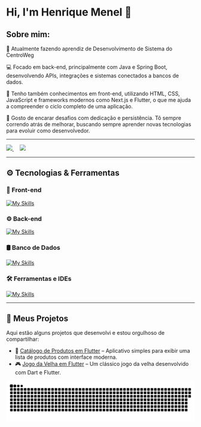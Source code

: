 # Hi, I'm Henrique Menel 👋

## Sobre mim: 

💼 Atualmente fazendo aprendiz de Desenvolvimento de Sistema do CentroWeg

💻 Focado em back-end, principalmente com Java e Spring Boot, desenvolvendo APIs, integrações e sistemas conectados a bancos de dados.

🧠 Tenho também conhecimentos em front-end, utilizando HTML, CSS, JavaScript e frameworks modernos como Next.js e Flutter, o que me ajuda a compreender o ciclo completo de uma aplicação.

🚀 Gosto de encarar desafios com dedicação e persistência. Tô sempre correndo atrás de melhorar, buscando sempre aprender novas tecnologias para evoluir como desenvolvedor.

---

<div align="start">
  <a href="https://github.com/HenriqueECM">
    <img height="180em" src="https://github-readme-stats.vercel.app/api?username=HenriqueECM&show_icons=true&theme=dark&include_all_commits=true&count_private=true"/>
  </a>
  &nbsp;&nbsp;&nbsp;
  <a href="https://github.com/HenriqueECM">
    <img height="180em" src="https://github-readme-stats.vercel.app/api/top-langs/?username=HenriqueECM&layout=compact&langs_count=6&theme=dark" />
  </a>
</div>

---

## ⚙️ Tecnologias & Ferramentas

### 🧩 Front-end

[![My Skills](https://skillicons.dev/icons?i=html,css,js,ts,next,flutter,dart)](https://skillicons.dev)

### ⚙️ Back-end

[![My Skills](https://skillicons.dev/icons?i=java,py,spring)](https://skillicons.dev)

### 🛢️ Banco de Dados

[![My Skills](https://skillicons.dev/icons?i=mysql,supabase)](https://skillicons.dev)

### 🛠️ Ferramentas e IDEs

[![My Skills](https://skillicons.dev/icons?i=vscode,eclipse,idea,github)](https://skillicons.dev)

---

## 🌟 Meus Projetos

Aqui estão alguns projetos que desenvolvi e estou orgulhoso de compartilhar:

- 📱 [Catálogo de Produtos em Flutter](https://github.com/HenriqueECM/CatalogoProduto_flutter.git) – Aplicativo simples para exibir uma lista de produtos com interface moderna.
- 🎮 [Jogo da Velha em Flutter](https://github.com/HenriqueECM/jogoDaVelha_flutter.git) – Um clássico jogo da velha desenvolvido com Dart e Flutter.

<picture>
  <source media="(prefers-color-scheme: dark)" srcset="https://raw.githubusercontent.com/HenriqueECM/HenriqueECM/output/github-snake.svg" />
  <img alt="github-snake" src="https://raw.githubusercontent.com/HenriqueECM/HenriqueECM/output/github-snake.svg" />
</picture>
